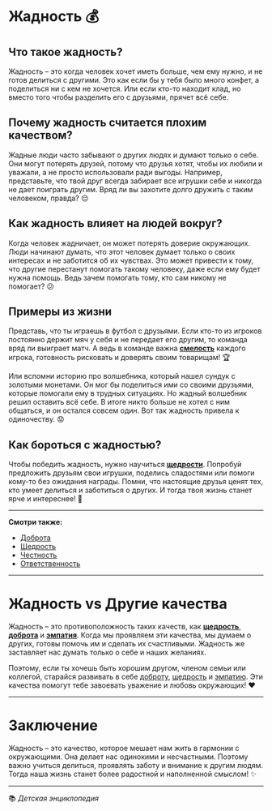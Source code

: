 # Жадность 💰

## Что такое жадность?

Жадность – это когда человек хочет иметь больше, чем ему нужно, и не готов делиться с другими. Это как если бы у тебя было много конфет, а поделиться ни с кем не хочется. Или если кто-то находит клад, но вместо того чтобы разделить его с друзьями, прячет всё себе.

## Почему жадность считается плохим качеством?

Жадные люди часто забывают о других людях и думают только о себе. Они могут потерять друзей, потому что друзья хотят, чтобы их любили и уважали, а не просто использовали ради выгоды. Например, представьте, что твой друг всегда забирает все игрушки себе и никогда не дает поиграть другим. Вряд ли вы захотите долго дружить с таким человеком, правда? 😔

## Как жадность влияет на людей вокруг?

Когда человек жадничает, он может потерять доверие окружающих. Люди начинают думать, что этот человек думает только о своих интересах и не заботится об их чувствах. Это может привести к тому, что другие перестанут помогать такому человеку, даже если ему будет нужна помощь. Ведь зачем помогать тому, кто сам никому не помогает? 😕

## Примеры из жизни

Представь, что ты играешь в футбол с друзьями. Если кто-то из игроков постоянно держит мяч у себя и не передает его другим, то команда вряд ли выиграет матч. А ведь в команде важна **[смелость](Смелость.md)** каждого игрока, готовность рисковать и доверять своим товарищам! 🏆

Или вспомни историю про волшебника, который нашел сундук с золотыми монетами. Он мог бы поделиться ими со своими друзьями, которые помогали ему в трудных ситуациях. Но жадный волшебник решил оставить всё себе. В итоге никто больше не хотел с ним общаться, и он остался совсем один. Вот так жадность привела к одиночеству. 😟

## Как бороться с жадностью?

Чтобы победить жадность, нужно научиться **[щедрости](Щедрость.md)**. Попробуй предложить друзьям свои игрушки, поделись сладостями или помоги кому-то без ожидания награды. Помни, что настоящие друзья ценят тех, кто умеет делиться и заботиться о других. И тогда твоя жизнь станет ярче и интереснее! 🌈

---

**Смотри также:**  
- [Доброта](Доброта.md)
- [Щедрость](Щедрость.md)
- [Честность](Честность.md) 
- [Ответственность](Ответственность.md)

---

# Жадность vs Другие качества

Жадность – это противоположность таких качеств, как **[щедрость](Щедрость.md)**, **[доброта](Доброта.md)** и **[эмпатия](Эмпатия.md)**. Когда мы проявляем эти качества, мы думаем о других, готовы помочь им и сделать их счастливыми. Жадность же заставляет нас думать только о себе и наших желаниях. 

Поэтому, если ты хочешь быть хорошим другом, членом семьи или коллегой, старайся развивать в себе [доброту](Доброта.md), [щедрость](Щедрость.md) и [эмпатию](Эмпатия.md). Эти качества помогут тебе завоевать уважение и любовь окружающих! ❤️

---

# Заключение

Жадность – это качество, которое мешает нам жить в гармонии с окружающими. Она делает нас одинокими и несчастными. Поэтому важно учиться делиться, проявлять заботу и внимание к другим людям. Тогда наша жизнь станет более радостной и наполненной смыслом! ✨

---

📚 *Детская энциклопедия*
